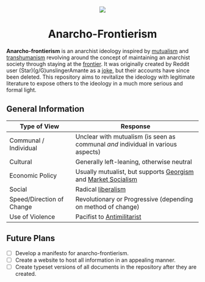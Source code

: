 <br>
<p align="center"><img src="https://i.imgur.com/sY6kDPN.png"></p>
<h1 align="center">Anarcho-Frontierism</h1>

<p><b>Anarcho-frontierism</b> is an anarchist ideology inspired by <a href="https://en.wikipedia.org/wiki/Mutualism_(economic_theory)">mutualism</a> and <a href="https://en.wikipedia.org/wiki/Transhumanism">transhumanism</a> revolving around the concept of maintaining an anarchist society through staying at the <a href="https://en.wikipedia.org/wiki/Frontier">frontier</a>. It was originally created by Reddit user (Star)(g/G)unslingerAmante as a <a href="https://www.reddit.com/r/PoliticalCompassMemes/comments/e9lwlk/niche_ideologies_are_the_best/">joke</a>, but their accounts have since been deleted. This repository aims to revitalize the ideology with legitimate literature to expose others to the ideology in a much more serious and formal light.
  
## General Information
| Type of View              | Response                                                                                                                                                  |
|---------------------------|-----------------------------------------------------------------------------------------------------------------------------------------------------------|
| Communal / Individual     | Unclear with mutualism (is seen as communal *and* individual in various aspects) 	                                                            |
| Cultural                  | Generally left-leaning, otherwise neutral                                      |
| Economic Policy           | Usually mutualist, but supports [Georgism](https://en.wikipedia.org/wiki/Georgism) and [Market Socialism](https://en.wikipedia.org/wiki/Market_socialism) |
| Social                    | Radical [liberalism](https://en.wikipedia.org/wiki/Liberalism)                                                                                            |
| Speed/Direction of Change | Revolutionary or Progressive (depending on method of change)                                                                                              |
| Use of Violence           | Pacifist to [Antimilitarist](https://en.wikipedia.org/wiki/Antimilitarism)                                                                                |

## Future Plans
- [ ] Develop a manifesto for anarcho-frontierism.
- [ ] Create a website to host all information in an appealing manner.
- [ ] Create typeset versions of all documents in the repository after they are created.
